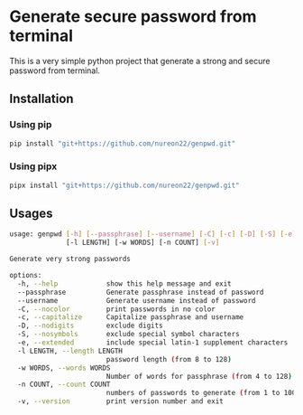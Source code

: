 # Generate secure password from terminal

This is a very simple python project that generate a strong and secure password from terminal.

## Installation

### Using pip

```sh
pip install "git+https://github.com/nureon22/genpwd.git"
```

### Using pipx

```sh
pipx install "git+https://github.com/nureon22/genpwd.git"
```

## Usages

```sh
usage: genpwd [-h] [--passphrase] [--username] [-C] [-c] [-D] [-S] [-e]
              [-l LENGTH] [-w WORDS] [-n COUNT] [-v]

Generate very strong passwords

options:
  -h, --help            show this help message and exit
  --passphrase          Generate passphrase instead of password
  --username            Generate username instead of password
  -C, --nocolor         print passwords in no color
  -c, --capitalize      Capitalize passphrase and username
  -D, --nodigits        exclude digits
  -S, --nosymbols       exclude special symbol characters
  -e, --extended        include special latin-1 supplement characters
  -l LENGTH, --length LENGTH
                        password length (from 8 to 128)
  -w WORDS, --words WORDS
                        Number of words for passphrase (from 4 to 128)
  -n COUNT, --count COUNT
                        numbers of passwords to generate (from 1 to 1000)
  -v, --version         print version number and exit
```
